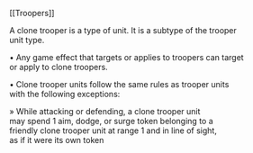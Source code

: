 [[Troopers]]

A clone trooper is a type of unit. It is a subtype of the trooper  
unit type.  

• Any game effect that targets or applies to troopers can target  
or apply to clone troopers.  

• Clone trooper units follow the same rules as trooper units  
with the following exceptions:

» While attacking or defending, a clone trooper unit  
may spend 1 aim, dodge, or surge token belonging to a  
friendly clone trooper unit at range 1 and in line of sight,  
as if it were its own token

